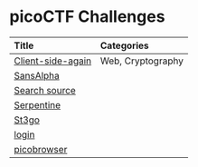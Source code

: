 # picoCTF Challenges



| Title | Categories |
| :----| :-------- |
| [Client-side-again](./Client-side-again/Client-side-again-Solution.md) | Web, Cryptography |
| [SansAlpha](./SansAlpha/SansAlpha-Solution.md) | |
| [Search source](./Search%20source/Search-source-Solution.md) | |
| [Serpentine](./Serpentine/Serpentine-Solution.md) | |
| [St3go](./St3go/St3go-Solution.md) | |
| [login](./login/login-Solution.md) | |
| [picobrowser](./picobrowser/picobrowser-Solution.md) | |
